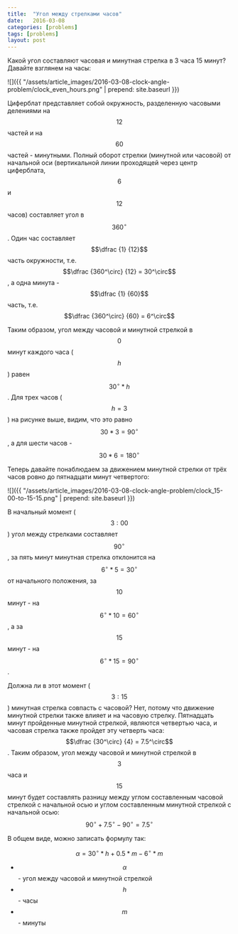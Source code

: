 ```yaml
---
title:  "Угол между стрелками часов"
date:   2016-03-08
categories: [problems]
tags: [problems]
layout: post
---
```


Какой угол составляют часовая и минутная стрелка в 3 часа 15 минут?
Давайте взглянем на часы:

![]({{ "/assets/article_images/2016-03-08-clock-angle-problem/clock_even_hours.png" | prepend: site.baseurl }})

Циферблат представляет собой окружность, разделенную часовыми делениями на $$12$$ частей и на $$60$$ частей - минутными. Полный оборот стрелки (минутной или часовой) от начальной оси (вертикальной линии проходящей через центр циферблата, $$6$$ и $$12$$ часов) составляет угол в $$360^\circ$$. Один час составляет $$\dfrac {1} {12}$$ часть окружности, т.е. $$\dfrac {360^\circ} {12} = 30^\circ$$, а одна минута - $$\dfrac {1} {60}$$ часть, т.е. $$\dfrac {360^\circ} {60} = 6^\circ$$

<!--more-->

Таким образом, угол между часовой и минутной стрелкой в $$0$$ минут каждого часа ($$h$$) равен $$30^\circ * h$$. Для трех часов ($$h = 3$$) на рисунке выше, видим, что это равно $$30 * 3 = 90^\circ$$, а для шести часов - $$30 * 6 = 180^\circ$$

Теперь давайте понаблюдаем за движением минутной стрелки от трёх часов ровно до пятнадцати минут четвертого:

![]({{ "/assets/article_images/2016-03-08-clock-angle-problem/clock_15-00-to-15-15.png" | prepend: site.baseurl }})

В начальный момент ($$3:00$$) угол между стрелками составляет $$90^\circ$$, за пять минут минутная стрелка отклонится на $$6^\circ * 5 = 30^\circ$$ от начального положения, за $$10$$ минут - на $$6^\circ * 10 = 60^\circ$$, а за $$15$$ минут - на $$6^\circ * 15 = 90^\circ$$.

Должна ли в этот момент ($$3:15$$) минутная стрелка совпасть с часовой? Нет, потому что движение минутной стрелки также влияет и на часовую стрелку. Пятнадцать минут пройденные минутной стрелкой, являются четвертью часа, и часовая стрелка также пройдет эту четверть часа: $$\dfrac {30^\circ} {4} = 7.5^\circ$$. Таким образом, угол между часовой и минутной стрелкой в $$3$$ часа и $$15$$ минут будет составлять разницу между углом составленным часовой стрелкой с начальной осью и углом составленным минутной стрелкой с начальной осью: $$90^\circ + 7.5^\circ - 90^\circ = 7.5^\circ$$

В общем виде, можно записать формулу так:

$$\alpha = 30^\circ * h + 0.5 * m - 6^\circ * m$$

- $$\alpha$$ - угол между часовой и минутной стрелкой
- $$h$$ - часы
- $$m$$ - минуты
